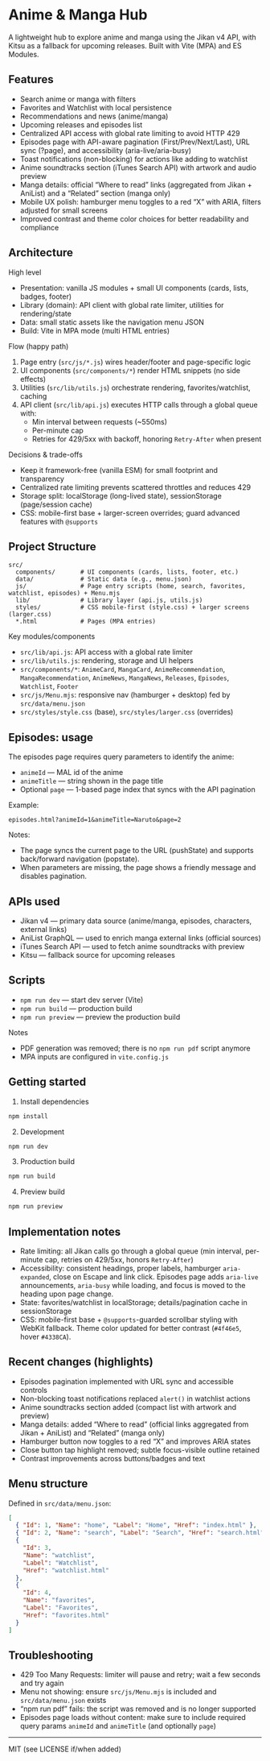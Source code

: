 # Anime & Manga Hub

A lightweight hub to explore anime and manga using the Jikan v4 API, with Kitsu as a fallback for upcoming releases. Built with Vite (MPA) and ES Modules.

## Features

- Search anime or manga with filters
- Favorites and Watchlist with local persistence
- Recommendations and news (anime/manga)
- Upcoming releases and episodes list
- Centralized API access with global rate limiting to avoid HTTP 429
- Episodes page with API-aware pagination (First/Prev/Next/Last), URL sync (?page), and accessibility (aria-live/aria-busy)
- Toast notifications (non-blocking) for actions like adding to watchlist
- Anime soundtracks section (iTunes Search API) with artwork and audio preview
- Manga details: official “Where to read” links (aggregated from Jikan + AniList) and a “Related” section (manga only)
- Mobile UX polish: hamburger menu toggles to a red “X” with ARIA, filters adjusted for small screens
- Improved contrast and theme color choices for better readability and compliance

## Architecture

High level

- Presentation: vanilla JS modules + small UI components (cards, lists, badges, footer)
- Library (domain): API client with global rate limiter, utilities for rendering/state
- Data: small static assets like the navigation menu JSON
- Build: Vite in MPA mode (multi HTML entries)

Flow (happy path)

1. Page entry (`src/js/*.js`) wires header/footer and page-specific logic
2. UI components (`src/components/*`) render HTML snippets (no side effects)
3. Utilities (`src/lib/utils.js`) orchestrate rendering, favorites/watchlist, caching
4. API client (`src/lib/api.js`) executes HTTP calls through a global queue with:
   - Min interval between requests (~550ms)
   - Per-minute cap
   - Retries for 429/5xx with backoff, honoring `Retry-After` when present

Decisions & trade-offs

- Keep it framework-free (vanilla ESM) for small footprint and transparency
- Centralized rate limiting prevents scattered throttles and reduces 429
- Storage split: localStorage (long-lived state), sessionStorage (page/session cache)
- CSS: mobile-first base + larger-screen overrides; guard advanced features with `@supports`

## Project Structure

```
src/
  components/       # UI components (cards, lists, footer, etc.)
  data/             # Static data (e.g., menu.json)
  js/               # Page entry scripts (home, search, favorites, watchlist, episodes) + Menu.mjs
  lib/              # Library layer (api.js, utils.js)
  styles/           # CSS mobile-first (style.css) + larger screens (larger.css)
  *.html            # Pages (MPA entries)
```

Key modules/components

- `src/lib/api.js`: API access with a global rate limiter
- `src/lib/utils.js`: rendering, storage and UI helpers
- `src/components/*`: `AnimeCard`, `MangaCard`, `AnimeRecommendation`, `MangaRecommendation`, `AnimeNews`, `MangaNews`, `Releases`, `Episodes`, `Watchlist`, `Footer`
- `src/js/Menu.mjs`: responsive nav (hamburger + desktop) fed by `src/data/menu.json`
- `src/styles/style.css` (base), `src/styles/larger.css` (overrides)

## Episodes: usage

The episodes page requires query parameters to identify the anime:

- `animeId` — MAL id of the anime
- `animeTitle` — string shown in the page title
- Optional `page` — 1-based page index that syncs with the API pagination

Example:

```
episodes.html?animeId=1&animeTitle=Naruto&page=2
```

Notes:

- The page syncs the current page to the URL (pushState) and supports back/forward navigation (popstate).
- When parameters are missing, the page shows a friendly message and disables pagination.

## APIs used

- Jikan v4 — primary data source (anime/manga, episodes, characters, external links)
- AniList GraphQL — used to enrich manga external links (official sources)
- iTunes Search API — used to fetch anime soundtracks with preview
- Kitsu — fallback source for upcoming releases

## Scripts

- `npm run dev` — start dev server (Vite)
- `npm run build` — production build
- `npm run preview` — preview the production build

Notes

- PDF generation was removed; there is no `npm run pdf` script anymore
- MPA inputs are configured in `vite.config.js`

## Getting started

1. Install dependencies

```powershell
npm install
```

2. Development

```powershell
npm run dev
```

3. Production build

```powershell
npm run build
```

4. Preview build

```powershell
npm run preview
```

## Implementation notes

- Rate limiting: all Jikan calls go through a global queue (min interval, per-minute cap, retries on 429/5xx, honors `Retry-After`)
- Accessibility: consistent headings, proper labels, hamburger `aria-expanded`, close on Escape and link click. Episodes page adds `aria-live` announcements, `aria-busy` while loading, and focus is moved to the heading upon page change.
- State: favorites/watchlist in localStorage; details/pagination cache in sessionStorage
- CSS: mobile-first base + `@supports`-guarded scrollbar styling with WebKit fallback. Theme color updated for better contrast (`#4f46e5`, hover `#4338CA`).

## Recent changes (highlights)

- Episodes pagination implemented with URL sync and accessible controls
- Non-blocking toast notifications replaced `alert()` in watchlist actions
- Anime soundtracks section added (compact list with artwork and preview)
- Manga details: added “Where to read” (official links aggregated from Jikan + AniList) and “Related” (manga only)
- Hamburger button now toggles to a red “X” and improves ARIA states
- Close button tap highlight removed; subtle focus-visible outline retained
- Contrast improvements across buttons/badges and text

## Menu structure

Defined in `src/data/menu.json`:

```json
[
  { "Id": 1, "Name": "home", "Label": "Home", "Href": "index.html" },
  { "Id": 2, "Name": "search", "Label": "Search", "Href": "search.html" },
  {
    "Id": 3,
    "Name": "watchlist",
    "Label": "Watchlist",
    "Href": "watchlist.html"
  },
  {
    "Id": 4,
    "Name": "favorites",
    "Label": "Favorites",
    "Href": "favorites.html"
  }
]
```

## Troubleshooting

- 429 Too Many Requests: limiter will pause and retry; wait a few seconds and try again
- Menu not showing: ensure `src/js/Menu.mjs` is included and `src/data/menu.json` exists
- “npm run pdf” fails: the script was removed and is no longer supported
- Episodes page loads without content: make sure to include required query params `animeId` and `animeTitle` (and optionally `page`)

---

MIT (see LICENSE if/when added)
